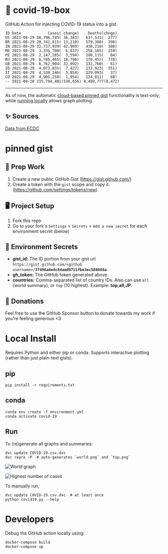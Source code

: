 # 🏥 covid-19-box

GitHub Action for injecting COVID-19 status into a gist.

```
ID Date            Cases( change)    Deaths(chnge)
US 2021-08-29 38,796,745( 36,383)   637,531(  277)
BR 2021-08-29 20,741,815( 13,210)   579,308(  298)
IN 2021-08-29 32,737,939( 42,909)   438,210(  380)
ME 2021-08-29  3,335,700(  6,837)   258,165(  259)
PE 2021-08-29  2,147,285(  3,594)   198,115(   84)
RU 2021-08-29  6,785,465( 18,798)   178,457(  778)
GB 2021-08-29  6,762,904( 32,992)   132,760(   61)
ID 2021-08-29  4,073,831(  7,427)   131,923(  551)
IT 2021-08-29  4,530,246(  5,954)   129,093(   37)
CO 2021-08-29  4,905,258(  1,954)   124,811(   68)
-- 2021-08-28 215,794,401(536,656) 4,489,777(8,472)
```

---

As of now, the automatic [cloud-based pinned gist](#pinned-gist) functionality is text-only;
while [running locally](#local-install) allows graph plotting.

## ✨ Sources

[Data from ECDC](https://www.ecdc.europa.eu/en/publications-data/download-todays-data-geographic-distribution-covid-19-cases-worldwide)

# pinned gist

## 🎒 Prep Work
1. Create a new public GitHub Gist (https://gist.github.com/)
1. Create a token with the `gist` scope and copy it. (https://github.com/settings/tokens/new)

## 🖥 Project Setup
1. Fork this repo
1. Go to your fork's `Settings` > `Secrets` > `Add a new secret` for each environment secret (below)

## 🤫 Environment Secrets
- **gist_id:** The ID portion from your gist url `https://gist.github.com/<github username>/`**`37496a4e4c84aed9711fbe3ec560888a`**.
- **gh_token:** The GitHub token generated above.
- **countries:** Comma-separated list of country IDs. Also can use `all` (world summary), or `top` (10 highest). Example: **top,all,JP**.

## 💸 Donations

Feel free to use the GitHub Sponsor button to donate towards my work if you're feeling generous <3

# Local Install

Requires Python and either pip or conda. Supports interactive plotting (rather than just plain-text gists).

## pip

```
pip install -r requirements.txt
```

## conda

```
conda env create -f environment.yml
conda activate covid-19
```

## Run

To (re)generate all graphs and summaries:

```
dvc update COVID-19.csv.dvc
dvc repro -P  # auto-generates `world.png` and `top.png`
```

![World graph](world.png)

![Highest number of cases](top.png)

To manually run,

```
dvc update COVID-19.csv.dvc  # at least once
python covid19.py --help
```

# Developers

Debug the GitHub action locally using:

```
docker-compose build
docker-compose up
```

